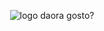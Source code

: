 <p align="center">
  <img src="https://i.imgur.com/ppmxtpW.png" alt="logo daora gosto?" />
</p>
  
  
